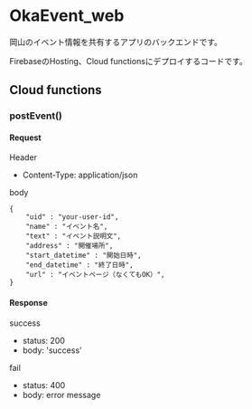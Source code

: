 # OkaEvent_web

岡山のイベント情報を共有するアプリのバックエンドです。

FirebaseのHosting、Cloud functionsにデプロイするコードです。

## Cloud functions

### postEvent()

#### Request

Header

- Content-Type: application/json

body

    {
        "uid" : "your-user-id",
        "name" : "イベント名",
        "text" : "イベント説明文",
        "address" : "開催場所",
        "start_datetime" : "開始日時",
        "end_datetime" : "終了日時",
        "url" : "イベントページ（なくてもOK）",
    }

#### Response

success

- status: 200
- body: 'success'

fail

- status: 400
- body: error message
